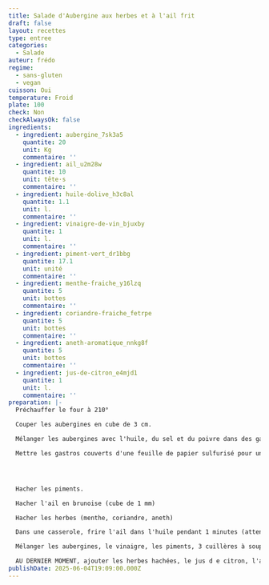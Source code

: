 ```yaml
---
title: Salade d'Aubergine aux herbes et à l'ail frit
draft: false
layout: recettes
type: entree
categories:
  - Salade
auteur: frédo
regime:
  - sans-gluten
  - vegan
cuisson: Oui
temperature: Froid
plate: 100
check: Non
checkAlwaysOk: false
ingredients:
  - ingredient: aubergine_7sk3a5
    quantite: 20
    unit: Kg
    commentaire: ''
  - ingredient: ail_u2m28w
    quantite: 10
    unit: tête·s
    commentaire: ''
  - ingredient: huile-dolive_h3c8al
    quantite: 1.1
    unit: l.
    commentaire: ''
  - ingredient: vinaigre-de-vin_bjuxby
    quantite: 1
    unit: l.
    commentaire: ''
  - ingredient: piment-vert_dr1bbg
    quantite: 17.1
    unit: unité
    commentaire: ''
  - ingredient: menthe-fraiche_y16lzq
    quantite: 5
    unit: bottes
    commentaire: ''
  - ingredient: coriandre-fraiche_fetrpe
    quantite: 5
    unit: bottes
    commentaire: ''
  - ingredient: aneth-aromatique_nnkg8f
    quantite: 5
    unit: bottes
    commentaire: ''
  - ingredient: jus-de-citron_e4mjd1
    quantite: 1
    unit: l.
    commentaire: ''
preparation: |-
  Préchauffer le four à 210°

  Couper les aubergines en cube de 3 cm.

  Mélanger les aubergines avec l'huile, du sel et du poivre dans des gastros.

  Mettre les gastros couverts d'une feuille de papier sulfurisé pour une durée de 35 minutes.




  Hacher les piments.

  Hacher l'ail en brunoise (cube de 1 mm)

  Hacher les herbes (menthe, coriandre, aneth)

  Dans une casserole, frire l'ail dans l'huile pendant 1 minutes (attention de ne pas faire cuire l'ail trop longtemps car il deviendrait amer. verser le tout dans un chinois en prenant soin de récupérer l'huile de friture qui sera aussi utilisée par la suite.

  Mélanger les aubergines, le vinaigre, les piments, 3 cuillères à soupe d'huile de friture.

  AU DERNIER MOMENT, ajouter les herbes hachées, le jus d e citron, l'ail frit.
publishDate: 2025-06-04T19:09:00.000Z
---
```

